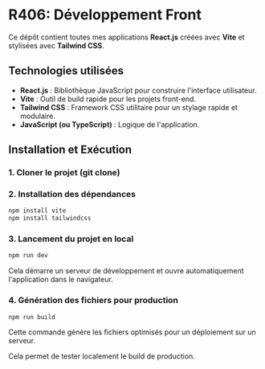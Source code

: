 # R406: Développement Front

Ce dépôt contient toutes mes applications **React.js** créées avec **Vite** et stylisées avec **Tailwind CSS**.

## Technologies utilisées  

- **React.js** : Bibliothèque JavaScript pour construire l'interface utilisateur.  
- **Vite** : Outil de build rapide pour les projets front-end.  
- **Tailwind CSS** : Framework CSS utilitaire pour un stylage rapide et modulaire.  
- **JavaScript (ou TypeScript)** : Logique de l'application.  

## Installation et Exécution  

### 1. Cloner le projet  (git clone)

### 2. Installation des dépendances  
```bash
npm install vite
npm install tailwindcss
```

### 3. Lancement du projet en local  
```bash
npm run dev
```
Cela démarre un serveur de développement et ouvre automatiquement l'application dans le navigateur.  

### 4. Génération des fichiers pour production  
```bash
npm run build
```
Cette commande génère les fichiers optimisés pour un déploiement sur un serveur.  

Cela permet de tester localement le build de production.  
